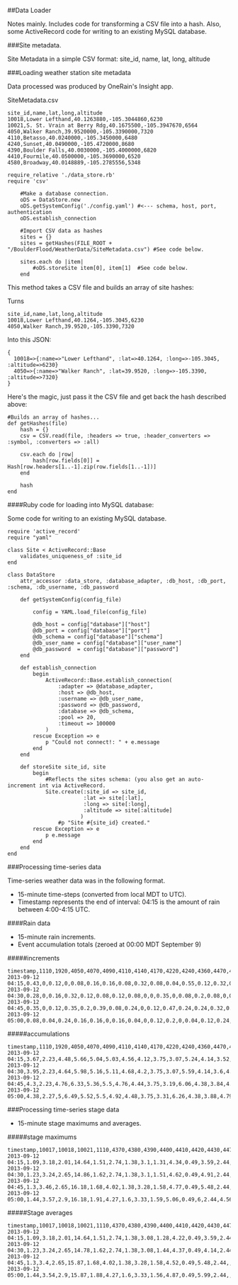 
##Data Loader

Notes mainly. Includes code for transforming a CSV file into a hash. Also, some ActiveRecord code for writing to an existing MySQL database.


###Site metadata.

Site Metadata in a simple CSV format: site_id, name, lat, long, altitude

###Loading weather station site metadata

Data processed was produced by OneRain's Insight app.

SiteMetadata.csv

```
site_id,name,lat,long,altitude
10018,Lower Lefthand,40.1263880,-105.3044860,6230
10021,S. St. Vrain at Berry Rdg,40.1675500,-105.3947670,6564
4050,Walker Ranch,39.9520000,-105.3390000,7320
4110,Betasso,40.0240000,-105.3450000,6480
4240,Sunset,40.0490000,-105.4720000,8680
4390,Boulder Falls,40.0030000,-105.4000000,6820
4410,Fourmile,40.0500000,-105.3690000,6520
4580,Broadway,40.0148889,-105.2785556,5348
```


```
require_relative './data_store.rb'
require 'csv'

    #Make a database connection.
    oDS = DataStore.new
    oDS.getSystemConfig('./config.yaml') #<--- schema, host, port, authentication
    oDS.establish_connection

    #Import CSV data as hashes
    sites = {}
    sites = getHashes(FILE_ROOT + "/BoulderFlood/WeatherData/SiteMetadata.csv") #See code below.
   
    sites.each do |item|
        #oDS.storeSite item[0], item[1]  #See code below.
    end
```

This method takes a CSV file and builds an array of site hashes:

Turns
```
site_id,name,lat,long,altitude
10018,Lower Lefthand,40.1264,-105.3045,6230
4050,Walker Ranch,39.9520,-105.3390,7320
```

Into this JSON:
```
{
  10018=>{:name=>"Lower Lefthand", :lat=>40.1264, :long=>-105.3045, :altitude=>6230}
  4050=>{:name=>"Walker Ranch", :lat=39.9520, :long=>-105.3390, :altitude=>7320}
}
```

Here's the magic, just pass it the CSV file and get back the hash described above:

```
#Builds an array of hashes...
def getHashes(file)
    hash = {}
    csv = CSV.read(file, :headers => true, :header_converters => :symbol, :converters => :all)

    csv.each do |row|
        hash[row.fields[0]] = Hash[row.headers[1..-1].zip(row.fields[1..-1])]
    end

    hash
end
```

####Ruby code for loading into MySQL database:

Some code for writing to an existing MySQL database.

```
require 'active_record'
require "yaml"

class Site < ActiveRecord::Base
    validates_uniqueness_of :site_id
end

class DataStore
    attr_accessor :data_store, :database_adapter, :db_host, :db_port, :schema, :db_username, :db_password

    def getSystemConfig(config_file)

        config = YAML.load_file(config_file)

        @db_host = config["database"]["host"]
        @db_port = config["database"]["port"]
        @db_schema = config["database"]["schema"]
        @db_user_name = config["database"]["user_name"]
        @db_password  = config["database"]["password"]
    end

    def establish_connection
        begin
            ActiveRecord::Base.establish_connection(
                :adapter => @database_adapter,
                :host => @db_host,
                :username => @db_user_name,
                :password => @db_password,
                :database => @db_schema,
                :pool => 20,
                :timeout => 100000
            )
        rescue Exception => e
            p "Could not connect!: " + e.message
        end
    end

    def storeSite site_id, site
        begin
            #Reflects the sites schema: (you also get an auto-increment int via ActiveRecord.
            Site.create(:site_id => site_id,
                        :lat => site[:lat],
                        :long => site[:long],
                        :altitude => site[:altitude]
                       )
                #p "Site #{site_id} created."
        rescue Exception => e
            p e.message
        end
    end
end
```

###Processing time-series data

Time-series weather data was in the following format. 
* 15-minute time-steps (converted from local MDT to UTC).
* Timestamp represents the end of interval: 04:15 is the amount of rain between 4:00-4:15 UTC.

####Rain data

* 15-minute rain increments.
* Event accumulation totals (zeroed at 00:00 MDT September 9) 

#####increments
```
timestamp,1110,1920,4050,4070,4090,4110,4140,4170,4220,4240,4360,4470,4490,4550,4730,4830,4870,6601
2013-09-12 04:15,0.43,0,0.12,0,0.08,0.16,0.16,0.08,0.32,0.08,0.04,0.55,0.12,0.32,0.12,0,0.24,0.1
2013-09-12 04:30,0.28,0,0.16,0.32,0.12,0.08,0.12,0.08,0,0,0.35,0,0.08,0.2,0.08,0,0.04,0.06
2013-09-12 04:45,0.35,0,0.12,0.35,0.2,0.39,0.08,0.24,0,0.12,0.47,0.24,0.24,0.32,0.08,0.04,0.04,0.04
2013-09-12 05:00,0.08,0.04,0.24,0.16,0.16,0,0.16,0.04,0,0.12,0.2,0,0.04,0.12,0.24,0.12,0.04,0.1
```

#####accumulations
```
timestamp,1110,1920,4050,4070,4090,4110,4140,4170,4220,4240,4360,4470,4490,4550,4730,4830,4870,6601
2013-09-12 04:15,3.67,2.23,4.48,5.66,5.04,5.03,4.56,4.12,3.75,3.07,5.24,4.14,3.52,4.15,3.56,6.15,6.37,3.97
2013-09-12 04:30,3.95,2.23,4.64,5.98,5.16,5.11,4.68,4.2,3.75,3.07,5.59,4.14,3.6,4.35,3.64,6.15,6.41,4.03
2013-09-12 04:45,4.3,2.23,4.76,6.33,5.36,5.5,4.76,4.44,3.75,3.19,6.06,4.38,3.84,4.67,3.72,6.19,6.45,4.07
2013-09-12 05:00,4.38,2.27,5,6.49,5.52,5.5,4.92,4.48,3.75,3.31,6.26,4.38,3.88,4.79,3.96,6.31,6.49,4.17
```

###Processing time-series stage data

* 15-minute stage maximums and averages.

#####stage maximums
```
timestamp,10017,10018,10021,1110,4370,4380,4390,4400,4410,4420,4430,4470,4560,4580,4590,4760,4830,4870
2013-09-12 04:15,1.09,3.18,2.01,14.64,1.51,2.74,1.38,3.1,1.31,4.34,0.49,3.59,2.44,3.93,4.66,122.62,2.01,1.06
2013-09-12 04:30,1.23,3.24,2.65,14.86,1.62,2.74,1.38,3.1,1.51,4.62,0.49,4.91,2.44,4.46,4.74,122.62,2.17,1.75
2013-09-12 04:45,1.3,3.46,2.65,16.18,1.68,4.02,1.38,3.28,1.58,4.77,0.49,5.48,2.44,4.48,4.82,122.62,2.41,1.97
2013-09-12 05:00,1.44,3.57,2.9,16.18,1.91,4.27,1.6,3.33,1.59,5.06,0.49,6,2.44,4.56,4.82,122.62,2.72,2.18
```
#####Stage averages
```
timestamp,10017,10018,10021,1110,4370,4380,4390,4400,4410,4420,4430,4470,4560,4580,4580,4590,4760,4830,4870
2013-09-12 04:15,1.09,3.18,2.01,14.64,1.51,2.74,1.38,3.08,1.28,4.22,0.49,3.59,2.44,,3.93,4.66,122.62,1.96,1.06
2013-09-12 04:30,1.23,3.24,2.65,14.78,1.62,2.74,1.38,3.08,1.44,4.37,0.49,4.14,2.44,,4.43,4.74,122.62,2.17,1.75
2013-09-12 04:45,1.3,3.4,2.65,15.87,1.68,4.02,1.38,3.28,1.58,4.52,0.49,5.48,2.44,,4.48,4.82,122.62,2.34,1.97
2013-09-12 05:00,1.44,3.54,2.9,15.87,1.88,4.27,1.6,3.33,1.56,4.87,0.49,5.99,2.44,,4.56,4.82,122.62,2.62,2.09


